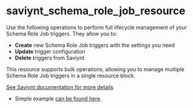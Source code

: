 # saviynt_schema_role_job_resource

Use the following operations to perform full lifecycle management of your Schema Role Job triggers. They allow you to:

- **Create** new Schema Role Job triggers with the settings you need  
- **Update** trigger configuration
- **Delete** triggers from Saviynt

This resource supports bulk operations, allowing you to manage multiple Schema Role Job triggers in a single resource block.

[See Saviynt documentation for more details](https://docs.saviyntcloud.com/bundle/EIC-Admin-v23x/page/Content/Chapter10-Job-Control-Panel/Adding-a-new-job.htm)

- Simple example [can be found here](./resource.tf).

